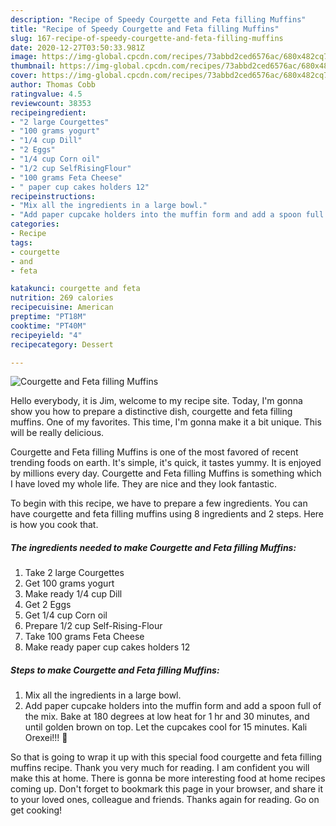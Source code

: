 ```yaml
---
description: "Recipe of Speedy Courgette and Feta filling Muffins"
title: "Recipe of Speedy Courgette and Feta filling Muffins"
slug: 167-recipe-of-speedy-courgette-and-feta-filling-muffins
date: 2020-12-27T03:50:33.981Z
image: https://img-global.cpcdn.com/recipes/73abbd2ced6576ac/680x482cq70/courgette-and-feta-filling-muffins-recipe-main-photo.jpg
thumbnail: https://img-global.cpcdn.com/recipes/73abbd2ced6576ac/680x482cq70/courgette-and-feta-filling-muffins-recipe-main-photo.jpg
cover: https://img-global.cpcdn.com/recipes/73abbd2ced6576ac/680x482cq70/courgette-and-feta-filling-muffins-recipe-main-photo.jpg
author: Thomas Cobb
ratingvalue: 4.5
reviewcount: 38353
recipeingredient:
- "2 large Courgettes"
- "100 grams yogurt"
- "1/4 cup Dill"
- "2 Eggs"
- "1/4 cup Corn oil"
- "1/2 cup SelfRisingFlour"
- "100 grams Feta Cheese"
- " paper cup cakes holders 12"
recipeinstructions:
- "Mix all the ingredients in a large bowl."
- "Add paper cupcake holders into the muffin form and add a spoon full of the mix. Bake at 180 degrees at low heat for 1 hr and 30 minutes, and until golden brown on top. Let the cupcakes cool for 15 minutes. Kali Orexei!!! 🙂"
categories:
- Recipe
tags:
- courgette
- and
- feta

katakunci: courgette and feta 
nutrition: 269 calories
recipecuisine: American
preptime: "PT18M"
cooktime: "PT40M"
recipeyield: "4"
recipecategory: Dessert

---
```



![Courgette and Feta filling Muffins](https://img-global.cpcdn.com/recipes/73abbd2ced6576ac/680x482cq70/courgette-and-feta-filling-muffins-recipe-main-photo.jpg)

Hello everybody, it is Jim, welcome to my recipe site. Today, I'm gonna show you how to prepare a distinctive dish, courgette and feta filling muffins. One of my favorites. This time, I'm gonna make it a bit unique. This will be really delicious.



Courgette and Feta filling Muffins is one of the most favored of recent trending foods on earth. It's simple, it's quick, it tastes yummy. It is enjoyed by millions every day. Courgette and Feta filling Muffins is something which I have loved my whole life. They are nice and they look fantastic.


To begin with this recipe, we have to prepare a few ingredients. You can have courgette and feta filling muffins using 8 ingredients and 2 steps. Here is how you cook that.

<!--inarticleads1-->

##### The ingredients needed to make Courgette and Feta filling Muffins:

1. Take 2 large Courgettes
1. Get 100 grams yogurt
1. Make ready 1/4 cup Dill
1. Get 2 Eggs
1. Get 1/4 cup Corn oil
1. Prepare 1/2 cup Self-Rising-Flour
1. Take 100 grams Feta Cheese
1. Make ready  paper cup cakes holders 12




<!--inarticleads2-->

##### Steps to make Courgette and Feta filling Muffins:

1. Mix all the ingredients in a large bowl.
1. Add paper cupcake holders into the muffin form and add a spoon full of the mix. Bake at 180 degrees at low heat for 1 hr and 30 minutes, and until golden brown on top. Let the cupcakes cool for 15 minutes. Kali Orexei!!! 🙂




So that is going to wrap it up with this special food courgette and feta filling muffins recipe. Thank you very much for reading. I am confident you will make this at home. There is gonna be more interesting food at home recipes coming up. Don't forget to bookmark this page in your browser, and share it to your loved ones, colleague and friends. Thanks again for reading. Go on get cooking!
